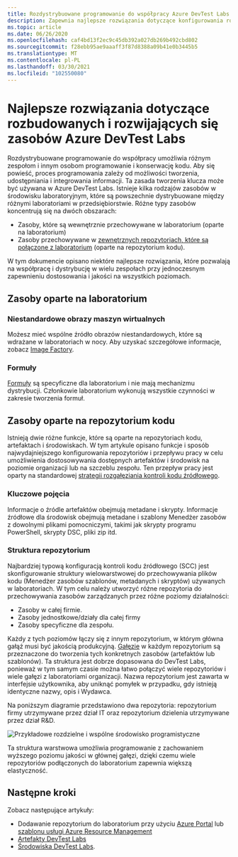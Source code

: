 ```yaml
---
title: Rozdystrybuowane programowanie do współpracy Azure DevTest Labs zasobów
description: Zapewnia najlepsze rozwiązania dotyczące konfigurowania rozproszonego i współpracy środowiska programistycznego w celu opracowywania zasobów DevTest Labs.
ms.topic: article
ms.date: 06/26/2020
ms.openlocfilehash: caf4bd13f2ec9c45db392a027db269b492cbd802
ms.sourcegitcommit: f28ebb95ae9aaaff3f87d8388a09b41e0b3445b5
ms.translationtype: MT
ms.contentlocale: pl-PL
ms.lasthandoff: 03/30/2021
ms.locfileid: "102550080"
---
```

# <a name="best-practices-for-distributed-and-collaborative-development-of-azure-devtest-labs-resources"></a>Najlepsze rozwiązania dotyczące rozbudowanych i rozwijających się zasobów Azure DevTest Labs
Rozdystrybuowane programowanie do współpracy umożliwia różnym zespołom i innym osobom programowanie i konserwację kodu. Aby się powieść, proces programowania zależy od możliwości tworzenia, udostępniania i integrowania informacji. Ta zasada tworzenia klucza może być używana w Azure DevTest Labs. Istnieje kilka rodzajów zasobów w środowisku laboratoryjnym, które są powszechnie dystrybuowane między różnymi laboratoriami w przedsiębiorstwie. Różne typy zasobów koncentrują się na dwóch obszarach:

- Zasoby, które są wewnętrznie przechowywane w laboratorium (oparte na laboratorium)
- Zasoby przechowywane w [zewnętrznych repozytoriach, które są połączone z laboratorium](devtest-lab-add-artifact-repo.md) (oparte na repozytorium kodu). 

W tym dokumencie opisano niektóre najlepsze rozwiązania, które pozwalają na współpracę i dystrybucję w wielu zespołach przy jednoczesnym zapewnieniu dostosowania i jakości na wszystkich poziomach.

## <a name="lab-based-resources"></a>Zasoby oparte na laboratorium

### <a name="custom-virtual-machine-images"></a>Niestandardowe obrazy maszyn wirtualnych
Możesz mieć wspólne źródło obrazów niestandardowych, które są wdrażane w laboratoriach w nocy. Aby uzyskać szczegółowe informacje, zobacz [Image Factory](image-factory-create.md).    

### <a name="formulas"></a>Formuły
[Formuły](devtest-lab-manage-formulas.md) są specyficzne dla laboratorium i nie mają mechanizmu dystrybucji. Członkowie laboratorium wykonują wszystkie czynności w zakresie tworzenia formuł. 

## <a name="code-repository-based-resources"></a>Zasoby oparte na repozytorium kodu
Istnieją dwie różne funkcje, które są oparte na repozytoriach kodu, artefaktach i środowiskach. W tym artykule opisano funkcje i sposób najwydajniejszego konfigurowania repozytoriów i przepływu pracy w celu umożliwienia dostosowywania dostępnych artefaktów i środowisk na poziomie organizacji lub na szczeblu zespołu.  Ten przepływ pracy jest oparty na standardowej [strategii rozgałęziania kontroli kodu źródłowego](/azure/devops/repos/tfvc/branching-strategies-with-tfvc). 

### <a name="key-concepts"></a>Kluczowe pojęcia
Informacje o źródle artefaktów obejmują metadane i skrypty. Informacje źródłowe dla środowisk obejmują metadane i szablony Menedżer zasobów z dowolnymi plikami pomocniczymi, takimi jak skrypty programu PowerShell, skrypty DSC, pliki zip itd.  

### <a name="repository-structure"></a>Struktura repozytorium  
Najbardziej typową konfiguracją kontroli kodu źródłowego (SCC) jest skonfigurowanie struktury wielowarstwowej do przechowywania plików kodu (Menedżer zasobów szablonów, metadanych i skryptów) używanych w laboratoriach. W tym celu należy utworzyć różne repozytoria do przechowywania zasobów zarządzanych przez różne poziomy działalności:   

- Zasoby w całej firmie.
- Zasoby jednostkowe/działy dla całej firmy
- Zasoby specyficzne dla zespołu.

Każdy z tych poziomów łączy się z innym repozytorium, w którym główna gałąź musi być jakością produkcyjną. [Gałęzie](/azure/devops/repos/git/git-branching-guidance) w każdym repozytorium są przeznaczone do tworzenia tych konkretnych zasobów (artefaktów lub szablonów). Ta struktura jest dobrze dopasowana do DevTest Labs, ponieważ w tym samym czasie można łatwo połączyć wiele repozytoriów i wiele gałęzi z laboratoriami organizacji. Nazwa repozytorium jest zawarta w interfejsie użytkownika, aby uniknąć pomyłek w przypadku, gdy istnieją identyczne nazwy, opis i Wydawca.
     
Na poniższym diagramie przedstawiono dwa repozytoria: repozytorium firmy utrzymywane przez dział IT oraz repozytorium dzielenia utrzymywane przez dział R&D.

![Przykładowe rozdzielne i wspólne środowisko programistyczne](./media/best-practices-distributive-collaborative-dev-env/distributive-collaborative-dev-env.png)
   
Ta struktura warstwowa umożliwia programowanie z zachowaniem wyższego poziomu jakości w głównej gałęzi, dzięki czemu wiele repozytoriów podłączonych do laboratorium zapewnia większą elastyczność.

## <a name="next-steps"></a>Następne kroki    
Zobacz następujące artykuły:

- Dodawanie repozytorium do laboratorium przy użyciu [Azure Portal](devtest-lab-add-artifact-repo.md) lub [szablonu usługi Azure Resource Management](add-artifact-repository.md)
- [Artefakty DevTest Labs](devtest-lab-artifact-author.md)
- [Środowiska DevTest Labs](devtest-lab-create-environment-from-arm.md).
